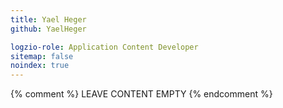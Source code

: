 ```yaml
---
title: Yael Heger
github: YaelHeger

logzio-role: Application Content Developer
sitemap: false
noindex: true
---
```


{% comment %} LEAVE CONTENT EMPTY {% endcomment %}